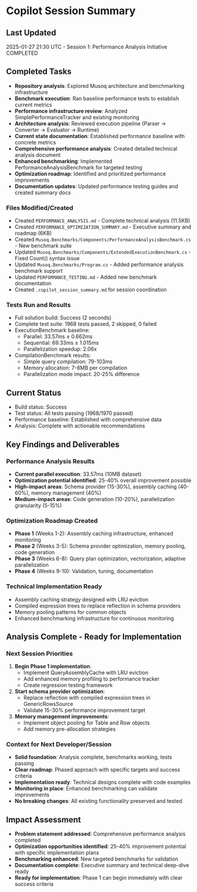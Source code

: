 # Copilot Session Summary

## Last Updated
2025-01-27 21:30 UTC - Session 1: Performance Analysis Initiative COMPLETED

## Completed Tasks
- **Repository analysis**: Explored Musoq architecture and benchmarking infrastructure
- **Benchmark execution**: Ran baseline performance tests to establish current metrics
- **Performance infrastructure review**: Analyzed SimplePerformanceTracker and existing monitoring
- **Architecture analysis**: Reviewed execution pipeline (Parser → Converter → Evaluator → Runtime)
- **Current state documentation**: Established performance baseline with concrete metrics
- **Comprehensive performance analysis**: Created detailed technical analysis document
- **Enhanced benchmarking**: Implemented PerformanceAnalysisBenchmark for targeted testing
- **Optimization roadmap**: Identified and prioritized performance improvements
- **Documentation updates**: Updated performance testing guides and created summary docs

### Files Modified/Created
- Created `PERFORMANCE_ANALYSIS.md` - Complete technical analysis (11.5KB)
- Created `PERFORMANCE_OPTIMIZATION_SUMMARY.md` - Executive summary and roadmap (6KB)
- Created `Musoq.Benchmarks/Components/PerformanceAnalysisBenchmark.cs` - New benchmark suite
- Updated `Musoq.Benchmarks/Components/ExtendedExecutionBenchmark.cs` - Fixed Count() syntax issue
- Updated `Musoq.Benchmarks/Program.cs` - Added performance analysis benchmark support
- Updated `PERFORMANCE_TESTING.md` - Added new benchmark documentation
- Created `.copilot_session_summary.md` for session coordination

### Tests Run and Results
- Full solution build: Success (2 seconds)
- Complete test suite: 1968 tests passed, 2 skipped, 0 failed
- ExecutionBenchmark baseline: 
  - Parallel: 33.57ms ± 0.662ms
  - Sequential: 69.33ms ± 1.015ms
  - Parallelization speedup: 2.06x
- CompilationBenchmark results:
  - Simple query compilation: 79-103ms
  - Memory allocation: 7-8MB per compilation
  - Parallelization mode impact: 20-25% difference

## Current Status
- Build status: Success
- Test status: All tests passing (1968/1970 passed)
- Performance baseline: Established with comprehensive data
- Analysis: Complete with actionable recommendations

## Key Findings and Deliverables

### Performance Analysis Results
- **Current parallel execution**: 33.57ms (10MB dataset)
- **Optimization potential identified**: 25-40% overall improvement possible
- **High-impact areas**: Schema provider (15-30%), assembly caching (40-60%), memory management (40%)
- **Medium-impact areas**: Code generation (10-20%), parallelization granularity (5-15%)

### Optimization Roadmap Created
- **Phase 1** (Weeks 1-2): Assembly caching infrastructure, enhanced monitoring
- **Phase 2** (Weeks 3-5): Schema provider optimization, memory pooling, code generation
- **Phase 3** (Weeks 6-8): Query plan optimization, vectorization, adaptive parallelization
- **Phase 4** (Weeks 9-10): Validation, tuning, documentation

### Technical Implementation Ready
- Assembly caching strategy designed with LRU eviction
- Compiled expression trees to replace reflection in schema providers
- Memory pooling patterns for common objects
- Enhanced benchmarking infrastructure for continuous monitoring

## Analysis Complete - Ready for Implementation

### Next Session Priorities
1. **Begin Phase 1 implementation**:
   - Implement QueryAssemblyCache with LRU eviction
   - Add enhanced memory profiling to performance tracker
   - Create regression testing framework
2. **Start schema provider optimization**:
   - Replace reflection with compiled expression trees in GenericRowsSource<T>
   - Validate 15-30% performance improvement target
3. **Memory management improvements**:
   - Implement object pooling for Table and Row objects
   - Add memory pre-allocation strategies

### Context for Next Developer/Session
- **Solid foundation**: Analysis complete, benchmarks working, tests passing
- **Clear roadmap**: Phased approach with specific targets and success criteria
- **Implementation ready**: Technical designs complete with code examples
- **Monitoring in place**: Enhanced benchmarking can validate improvements
- **No breaking changes**: All existing functionality preserved and tested

## Impact Assessment
- **Problem statement addressed**: Comprehensive performance analysis completed
- **Optimization opportunities identified**: 25-40% improvement potential with specific implementation plans
- **Benchmarking enhanced**: New targeted benchmarks for validation
- **Documentation complete**: Executive summary and technical deep-dive ready
- **Ready for implementation**: Phase 1 can begin immediately with clear success criteria